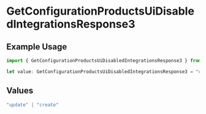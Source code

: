 # GetConfigurationProductsUiDisabledIntegrationsResponse3

## Example Usage

```typescript
import { GetConfigurationProductsUiDisabledIntegrationsResponse3 } from "@vercel/sdk/models/getconfigurationproductsop.js";

let value: GetConfigurationProductsUiDisabledIntegrationsResponse3 = "update";
```

## Values

```typescript
"update" | "create"
```